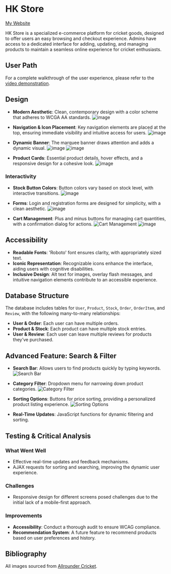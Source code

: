 # HK Store

[My Website](https://hassankh17.pythonanywhere.com/)

HK Store is a specialized e-commerce platform for cricket goods, designed to offer users an easy browsing and checkout experience. Admins have access to a dedicated interface for adding, updating, and managing products to maintain a seamless online experience for cricket enthusiasts.

## User Path
For a complete walkthrough of the user experience, please refer to the [video demonstration](#).

## Design
- **Modern Aesthetic**: Clean, contemporary design with a color scheme that adheres to WCGA AA standards.
![image](https://github.com/user-attachments/assets/2c8921e6-db0e-48c8-8efd-c2638bee4192)



- **Navigation & Icon Placement**: Key navigation elements are placed at the top, ensuring immediate visibility and intuitive access for users.
![image](https://github.com/user-attachments/assets/953c342e-9798-4a53-9490-a11bac78fc08)


- **Dynamic Banner**: The marquee banner draws attention and adds a dynamic visual.
![image](https://github.com/user-attachments/assets/59307065-e473-4002-b3a6-8a38934122ce)
![image](https://github.com/user-attachments/assets/9f7d1011-13b0-42f4-99dd-2c764848e278)
  


- **Product Cards**: Essential product details, hover effects, and a responsive design for a cohesive look.
![image](https://github.com/user-attachments/assets/81bbf83f-53a6-4abc-8cc6-6f6553d524c4)


### Interactivity
- **Stock Button Colors**: Button colors vary based on stock level, with interactive transitions.
![image](https://github.com/user-attachments/assets/455daf78-1e61-4143-a19e-9a4b2b5cf8a4)


- **Forms**: Login and registration forms are designed for simplicity, with a clean aesthetic.
![image](https://github.com/user-attachments/assets/80a919ce-a6bc-4aae-b715-d63d610a18bf)


- **Cart Management**: Plus and minus buttons for managing cart quantities, with a confirmation dialog for actions.
  ![Cart Management](images/cart_management.png) ![image](https://github.com/user-attachments/assets/631678fa-4c19-4e4e-8a67-c06ab37f4965)


## Accessibility
- **Readable Fonts**: 'Roboto' font ensures clarity, with appropriately sized text.
- **Iconic Representation**: Recognizable icons enhance the interface, aiding users with cognitive disabilities.
- **Inclusive Design**: Alt text for images, overlay flash messages, and intuitive navigation elements contribute to an accessible experience.

## Database Structure
The database includes tables for `User`, `Product`, `Stock`, `Order`, `OrderItem`, and `Review`, with the following many-to-many relationships:
- **User & Order**: Each user can have multiple orders.
- **Product & Stock**: Each product can have multiple stock entries.
- **User & Review**: Each user can leave multiple reviews for products they’ve purchased.
  
## Advanced Feature: Search & Filter
- **Search Bar**: Allows users to find products quickly by typing keywords.
  ![Search Bar](images/search_bar.png)

- **Category Filter**: Dropdown menu for narrowing down product categories.
  ![Category Filter](images/category_filter.png)

- **Sorting Options**: Buttons for price sorting, providing a personalized product listing experience.
  ![Sorting Options](images/sorting_options.png)

- **Real-Time Updates**: JavaScript functions for dynamic filtering and sorting.

## Testing & Critical Analysis
### What Went Well
- Effective real-time updates and feedback mechanisms.
- AJAX requests for sorting and searching, improving the dynamic user experience.

### Challenges
- Responsive design for different screens posed challenges due to the initial lack of a mobile-first approach.

### Improvements
- **Accessibility**: Conduct a thorough audit to ensure WCAG compliance.
- **Recommendation System**: A future feature to recommend products based on user preferences and history.

## Bibliography
All images sourced from [Allrounder Cricket](https://www.allroundercricket.com/).

